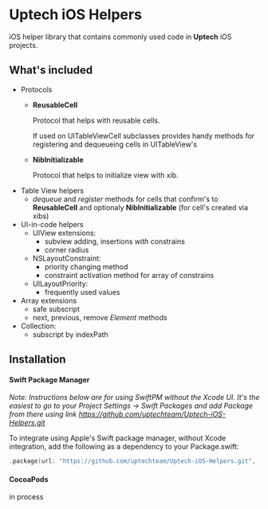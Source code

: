 # Uptech iOS Helpers 

iOS helper library that contains commonly used code in **Uptech** iOS projects.

## What's included
- Protocols
  - **ReusableCell**
      
      Protocol that helps with reusable cells. 
        
      If used on UITableViewCell subclasses provides handy methods for registering and dequeueing cells in UITableView's
      
   - **NibInitializable**

      Protocol that helps to initialize view with xib.
- Table View helpers
  - *dequeue* and *register* methods for cells that confirm's to **ReusableCell** and optionaly **NibInitializable** (for cell's created via xibs)
- UI-in-code helpers
  - UIView extensions:
    - subview adding, insertions *with* constrains
    - corner radius
  - NSLayoutConstraint:
    - priority changing method
    - constraint activation method for array of constrains
  - UILayoutPriority:
    - frequently used values
- Array extensions
  - safe subscript
  - next, previous, remove *Element* methods
- Collection:
  - subscript by indexPath

## Installation

#### Swift Package Manager
*Note: Instructions below are for using SwiftPM without the Xcode UI. It's the easiest to go to your Project Settings -> Swift Packages and add Package from there using link https://github.com/uptechteam/Uptech-iOS-Helpers.git*

To integrate using Apple's Swift package manager, without Xcode integration, add the following as a dependency to your Package.swift:
```swift
.package(url: "https://github.com/uptechteam/Uptech-iOS-Helpers.git", .upToNextMajor(from: "1.0.0"))
```

#### CocoaPods
in process 
